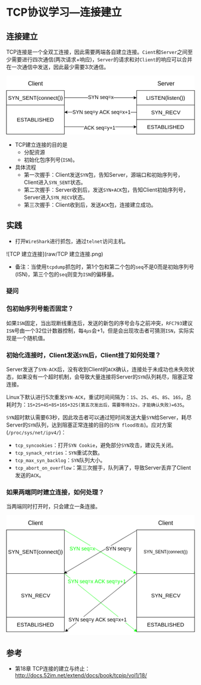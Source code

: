 # TCP协议学习—连接建立

## 连接建立

TCP连接是一个全双工连接，因此需要两端各自建立连接。`Cient`和`Server`之间至少需要进行四次通信(两次请求+响应)，`Server`的请求和对`Client`的响应可以合并在一次通信中发送，因此最少需要3次通信。

![](raw/三次握手流程.png)

- TCP建立连接的目的是
  - 分配资源
  - 初始化包序列号(`ISN`)。
- 具体流程
  - 第一次握手：Client发送`SYN`包，告知Server，源端口和初始序列号，Client进入`SYN_SENT`状态。
  - 第二次握手：Server收到后，发送`SYN+ACK`包，告知Client初始序列号，Server进入`SYN_RECV`状态。
  - 第三次握手：Client收到后，发送`ACK`包，连接建立成功。

## 实践

- 打开`WireShark`进行抓包，通过`telnet`访问主机。

![TCP 建立连接](raw/TCP 建立连接.png)

- 备注：当使用`tcpdump`抓包时，第1个包和第二个包的`seq`不是0而是初始序列号(ISN)，第三个包的`seq`则变为`ISN`的偏移量。

### 疑问

### 包初始序列号能否固定？

如果`ISN`固定，当出现断线重连后，发送的新包的序号会与之前冲突，`RFC793`建议`ISN`号由一个32位计数器控制，每`4μs`会+1，但是会出现攻击者可猜测`ISN`，实际实现是一个随机值。

### 初始化连接时，Client发送`SYN`后，Client挂了如何处理？

Server发送了`SYN-ACK`后，没有收到Client的`ACK`确认，连接处于未成功也未失败状态，如果没有一个超时机制，会导致大量连接将Server的`SYN`队列耗尽，阻塞正常连接。

Linux下默认进行5次重发`SYN-ACK`，重试时间间隔为：`1S`、`2S`、`4S`、`8S`、`16S`，总耗时为：`1S+2S+4S+8S+16S+32S(第五次发出后，需要等待32s，才能确认失败)=63S`。

`SYN`超时默认需要63秒，因此攻击者可以通过短时间发送大量`SYN`给Server，耗尽Server的`SYN`队列，达到阻塞正常连接的目的(`SYN flood攻击`)。应对方案(`/proc/sys/net/ipv4/`)：

- `tcp_syncookies`：打开`SYN Cookie`，避免部分`SYN`攻击，建议先关闭。
- `tcp_synack_retries`：`SYN`重试次数。
- `tcp_max_syn_backlog`：`SYN`队列大小。
- `tcp_abort_on_overflow`：第三次握手，队列满了，导致Server丢弃了Client发送的`ACK`。

### 如果两端同时建立连接，如何处理？

当两端同时打开时，只会建立一条连接。

![](raw/同时建立连接流程.png)

## 参考

- 第18章 TCP连接的建立与终止：http://docs.52im.net/extend/docs/book/tcpip/vol1/18/
